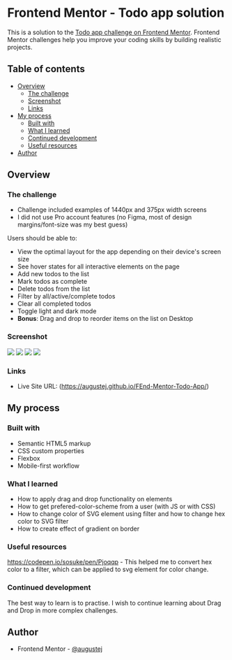 # Frontend Mentor - Todo app solution

This is a solution to the [Todo app challenge on Frontend Mentor](https://www.frontendmentor.io/challenges/todo-app-Su1_KokOW). Frontend Mentor challenges help you improve your coding skills by building realistic projects. 

## Table of contents

- [Overview](#overview)
  - [The challenge](#the-challenge)
  - [Screenshot](#screenshot)
  - [Links](#links)
- [My process](#my-process)
  - [Built with](#built-with)
  - [What I learned](#what-i-learned)
  - [Continued development](#continued-development)
  - [Useful resources](#useful-resources)
- [Author](#author)

## Overview

### The challenge
- Challenge included examples of 1440px and 375px width screens
- I did not use Pro account features (no Figma, most of design margins/font-size was my best guess)

Users should be able to:

- View the optimal layout for the app depending on their device's screen size
- See hover states for all interactive elements on the page
- Add new todos to the list
- Mark todos as complete
- Delete todos from the list
- Filter by all/active/complete todos
- Clear all completed todos
- Toggle light and dark mode
- **Bonus**: Drag and drop to reorder items on the list on Desktop

### Screenshot

![](./Screenshot-dark-desktop.jpg)
![](./Screenshot-light-desktop.jpg)
![](./Screenshot-dark-mobile.jpg)
![](./Screenshot-light-mobile.jpg)

### Links

- Live Site URL: (https://augustej.github.io/FEnd-Mentor-Todo-App/)

## My process

### Built with

- Semantic HTML5 markup
- CSS custom properties
- Flexbox
- Mobile-first workflow

### What I learned

- How to apply drag and drop functionality on elements
- How to get prefered-color-scheme from a user (with JS or with CSS)
- How to change color of SVG element using filter and how to change hex color to SVG filter
- How to create effect of gradient on border

### Useful resources

https://codepen.io/sosuke/pen/Pjoqqp - This helped me to convert hex color to a filter, which can be applied to svg element for color change.

### Continued development

The best way to learn is to practise. I wish to continue learning about Drag and Drop in more complex challenges.

## Author

- Frontend Mentor - [@augustej](https://www.frontendmentor.io/profile/augustej)